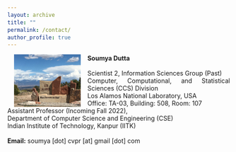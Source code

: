 ```yaml
---
layout: archive
title: ""
permalink: /contact/
author_profile: true
---
```


<div class="box"><p>
<img class="map" src="/images/losalamos.png" width="30%;" align="left" style="margin: 0px 15px 0px 15px;"/>
</p></div>
<div class="box" style="text-align:justify">
<strong>Soumya Dutta</strong><br><br>
Scientist 2, Information Sciences Group (Past)<br>
Computer, Computational, and Statistical Sciences (CCS) Division<br>
Los Alamos National Laboratory, USA<br>
Office: TA-03, Building: 508, Room: 107<br>
</div>

<div class="box" style="text-align:justify">
Assistant Professor (Incoming Fall 2022),<br>
Department of Computer Science and Engineering (CSE)<br>
Indian Institute of Technology, Kanpur (IITK)<br><br>
<strong>Email:</strong> soumya [dot] cvpr [at] gmail [dot] com
</div>